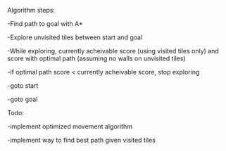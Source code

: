 Algorithm steps:

-Find path to goal with A*

-Explore unvisited tiles between start and goal

-While exploring, currently acheivable score (using visited tiles only) and score with optimal path (assuming no walls on unvisited tiles)

-if optimal path score < currently acheivable score, stop exploring

-goto start

-goto goal

Todo:

-implement optimized movement algorithm

-implement way to find best path given visited tiles
